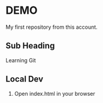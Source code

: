 # DEMO

My first repository from this account.

## Sub Heading
Learning Git

## Local Dev
1. Open index.html in your browser
